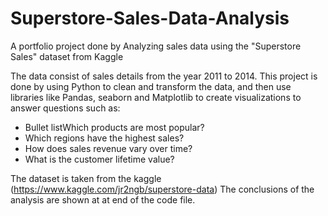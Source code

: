 # Superstore-Sales-Data-Analysis
A portfolio project done by Analyzing sales data using the "Superstore Sales" dataset from Kaggle


The data consist of sales details from the year 2011 to 2014. This project is done by using Python to clean and transform the data, and then use libraries like Pandas, seaborn and Matplotlib to create visualizations to answer questions such as:
* Bullet listWhich products are most popular?
* Which regions have the highest sales?
* How does sales revenue vary over time?
* What is the customer lifetime value?

The dataset is taken from the kaggle (https://www.kaggle.com/jr2ngb/superstore-data)
The conclusions of the analysis are shown at at end of the code file.
